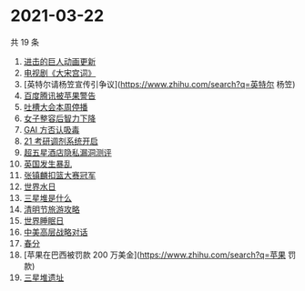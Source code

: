 # 2021-03-22

共 19 条

<!-- BEGIN ZHIHUSEARCH -->
<!-- 最后更新时间 Mon Mar 22 2021 18:07:36 GMT+0800 (China Standard Time) -->
1. [进击的巨人动画更新](https://www.zhihu.com/search?q=进击的巨人)
1. [电视剧《大宋宫词》](https://www.zhihu.com/search?q=大宋宫词)
1. [英特尔请杨笠宣传引争议](https://www.zhihu.com/search?q=英特尔 杨笠)
1. [百度腾讯被苹果警告](https://www.zhihu.com/search?q=苹果)
1. [吐槽大会本周停播](https://www.zhihu.com/search?q=吐槽大会停播)
1. [女子整容后智力下降](https://www.zhihu.com/search?q=整容)
1. [GAI 方否认吸毒](https://www.zhihu.com/search?q=GAI)
1. [21 考研调剂系统开启](https://www.zhihu.com/search?q=考研调剂)
1. [超五星酒店隐私漏洞测评](https://www.zhihu.com/search?q=酒店)
1. [英国发生暴乱](https://www.zhihu.com/search?q=英国暴乱)
1. [张镇麟扣篮大赛冠军](https://www.zhihu.com/search?q=扣篮大赛)
1. [世界水日](https://www.zhihu.com/search?q=世界水日)
1. [三星堆是什么](https://www.zhihu.com/search?q=三星堆未解之谜)
1. [清明节旅游攻略](https://www.zhihu.com/search?q=清明节适合去哪里旅游)
1. [世界睡眠日](https://www.zhihu.com/search?q=世界睡眠日)
1. [中美高层战略对话](https://www.zhihu.com/search?q=中美对话)
1. [春分](https://www.zhihu.com/search?q=春分)
1. [苹果在巴西被罚款 200 万美金](https://www.zhihu.com/search?q=苹果 罚款)
1. [三星堆遗址](https://www.zhihu.com/search?q=三星堆新发现)
<!-- END ZHIHUSEARCH -->
